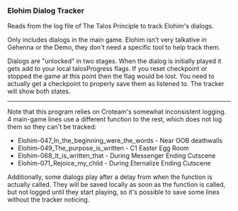 ### Elohim Dialog Tracker
Reads from the log file of The Talos Principle to track Elohim's dialogs.

Only includes dialogs in the main game. Elohim isn't very talkative in Gehenna or the Demo, they don't need a specific tool to help track them.


Dialogs are "unlocked" in two stages. When the dialog is initially played it gets add to your local talosProgress flags. If you reset checkpoint or stopped the game at this point then the flag would be lost. You need to actually get a checkpoint to properly save them as listened to. The tracker will show both states.

----
Note that this program relies on Croteam's somewhat inconsistent logging. 4 main-game lines use a different function to the rest, which does not log them so they can't be tracked:
- Elohim-047_In_the_beginning_were_the_words - Near OOB deathwalls
- Elohim-049_The_purpose_is_written - C1 Easter Egg Room
- Elohim-068_It_is_written_that - During Messenger Ending Cutscene
- Elohim-071_Rejoice_my_child - During Eternalize Ending Cutscene

Additionally, some dialogs play after a delay from when the function is actually called. They will be saved locally as soon as the function is called, but not logged until they start playing, so it's possible to save some lines without the tracker noticing.

